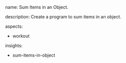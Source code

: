 name: Sum Items in an Object.

description: Create a program to sum items in an object.

aspects:
  - workout

insights:
  - sum-items-in-object